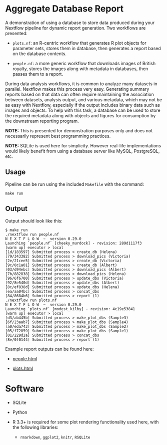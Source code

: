 # Aggregate Database Report

A demonstration of using a database to store data produced during your Nextflow pipeline for dynamic report generation. Two workflows are presented:

- `plots.nf`: an R-centric workflow that generates R plot objects for parameter sets, stores them in database, then generates a report based on the database contents.

- `people.nf`: a more generic workflow that downloads images of British royalty, stores the images along with metadata in databases, then passes them to a report.

During data analysis workflows, it is common to analyze many datasets in parallel. Nextflow makes this process very easy. Generating summary reports based on that data can often require maintaining the association between datasets, analysis output, and various metadata, which may not be as easy with Nextflow, especially if the output includes binary data such as images and objects. To help with this task, a database can be used to store the required metadata along with objects and figures for consumption by the downstream reporting program.

__NOTE:__ This is presented for demonstration purposes only and does not necessarily represent best programming practices.

__NOTE:__ SQLite is used here for simplicity. However real-life implementations would likely benefit from using a database server like MySQL, PostgreSQL, etc.

## Usage

Pipeline can be run using the included `Makefile` with the command:

```
make run
```

## Output

Output should look like this:

```
$ make run
./nextflow run people.nf
N E X T F L O W  ~  version 0.29.0
Launching `people.nf` [cheeky_murdock] - revision: 289d1117f3
[warm up] executor > local
[1d/183597] Submitted process > create_db (Helena)
[79/343382] Submitted process > download_pics (Victoria)
[2e/21cee5] Submitted process > create_db (Victoria)
[9c/0c1a01] Submitted process > create_db (Albert)
[03/d94ebc] Submitted process > download_pics (Albert)
[7b/882838] Submitted process > download_pics (Helena)
[96/6f6700] Submitted process > update_dbs (Victoria)
[92/8e540d] Submitted process > update_dbs (Albert)
[8c/ef838d] Submitted process > update_dbs (Helena)
[ea/aa04bc] Submitted process > concat_dbs
[84/8684b6] Submitted process > report (1)
./nextflow run plots.nf
N E X T F L O W  ~  version 0.29.0
Launching `plots.nf` [modest_kilby] - revision: 4c19e53841
[warm up] executor > local
[d3/ab445b] Submitted process > make_plot_dbs (Sample3)
[6f/23aab7] Submitted process > make_plot_dbs (Sample4)
[a0/eda743] Submitted process > make_plot_dbs (Sample2)
[05/f72859] Submitted process > make_plot_dbs (Sample1)
[01/229d2a] Submitted process > concat_dbs
[8e/0f0144] Submitted process > report (1)
```

Example report outputs can be found here:

- [people.html](https://rawgit.com/stevekm/nextflow-demos/aggr-reports/aggregate-db-report/output/people/people.html)

- [plots.html](https://rawgit.com/stevekm/nextflow-demos/aggr-reports/aggregate-db-report/output/plots/plots.html)

# Software

- SQLite

- Python

- R 3.3+ is required for some plot rendering functionality used here, with the following libraries:

  - `rmarkdown`, `ggplot2`, `knitr`, `RSQLite`
